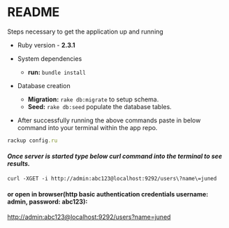 # README

Steps necessary to get the application up and running


* Ruby version - **2.3.1**

* System dependencies
  * **run:** `bundle install` 

* Database creation
  * **Migration:** `rake db:migrate` to setup schema.
  * **Seed:** `rake db:seed` populate the database tables.
  
* After successfully running the above commands paste in below command into your terminal within the app repo.
```ruby
rackup config.ru
```

#### _Once server is started type below curl command into the terminal to see results._
```curl
curl -XGET -i http://admin:abc123@localhost:9292/users\?name\=juned
```

#### or open in browser(http basic authentication credentials username: admin, password: abc123):
[http://admin:abc123@localhost:9292/users\?name\=juned](http://admin:abc123@localhost:9292/users\?name\=juned)
